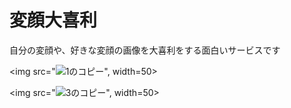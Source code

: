 # 変顔大喜利
 自分の変顔や、好きな変顔の画像を大喜利をする面白いサービスです
 
 <img src="![1のコピー](https://user-images.githubusercontent.com/76856353/111902697-0b9aad80-8a82-11eb-963c-4af6d291094d.png)", width=50>
 
 <img src="![3のコピー](https://user-images.githubusercontent.com/76856353/111902736-2d943000-8a82-11eb-8f36-1520c33a2f8c.png)", width=50>



